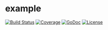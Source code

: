 # example

[![Build Status](https://travis-ci.org/zhgo/example.svg)](https://travis-ci.org/zhgo/example)
[![Coverage](http://gocover.io/_badge/github.com/zhgo/example)](http://gocover.io/github.com/zhgo/example)
[![GoDoc](https://godoc.org/github.com/zhgo/example?status.png)](http://godoc.org/github.com/zhgo/example)
[![License](https://img.shields.io/badge/license-BSD-blue.svg?style=flat)](https://github.com/zhgo/example/blob/master/LICENSE)
